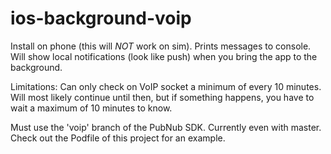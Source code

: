 # ios-background-voip

Install on phone (this will *NOT* work on sim). Prints messages to console. Will show local notifications (look like push) when you bring the app to the background.

Limitations:
Can only check on VoIP socket a minimum of every 10 minutes. Will most likely continue until then, but if something happens, you have to wait a maximum of 10 minutes to know.

Must use the 'voip' branch of the PubNub SDK. Currently even with master. Check out the Podfile of this project for an example.
